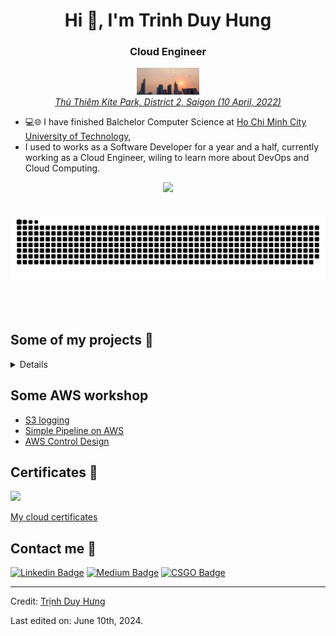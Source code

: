 <h1 align="center">Hi 👋, I'm Trinh Duy Hung</h1>
<h3 align="center">Cloud Engineer</h3>

<p align="center">
  <img src="./Pictures/twilight.jpg" style="max-width: 100px;">
  <br/>
  <a href="https://www.google.com/maps/place/B%C3%A3i+Th%E1%BA%A3+Di%E1%BB%81u+Chill/@10.781835,106.7159303,16.61z/data=!4m6!3m5!1s0x31752fe434c860fb:0xf79bc7de9b7e629e!8m2!3d10.7778693!4d106.7161284!16s%2Fg%2F11shwb37bq" target="_blank"><i>Thủ Thiêm Kite Park, District 2, Saigon (10 April, 2022)</i></a>
</p>
  


- 💻🌐 I have finished Balchelor Computer Science at [Ho Chi Minh City University of Technology](https://www.google.com/search?q=Ho+Chi+Minh+City+University+of+Technology),
- I used to works as a Software Developer for a year and a half, currently working as a Cloud Engineer, wiling to learn more about DevOps and Cloud Computing.


<p align="center">
<!--   <img src="https://hung-git-stat2.vercel.app/api?username=HUNG-rushb&show_icons=true&theme=tokyonight" /> -->
<!--  <img src="https://github.com/HUNG-rushb/hung-stat-vip/blob/master/generated/overview.svg"/> -->
  <img src="https://github-readme-streak-stats.herokuapp.com?user=HUNG-rushb&theme=react&hide_border=true&border_radius=5.5&date_format=M%20j%5B%2C%20Y%5D"/>
<!--   <img src="https://hung-streak-stat.herokuapp.com/?user=HUNG-rushb&theme=tokyonight"/> -->  
  </br>
  </br>
<!-- <img src="https://awesome-github-stats.azurewebsites.net/user-stats/HUNG-rushb?cardType=level-alternate&theme=react&preferLogin=true"/> -->
<!--   <img src="https://github-readme-stats.vercel.app/api/top-langs/?username=HUNG-rushb&theme=tokyonight&layout=compact&langs_count=10" /> -->
<!--   <img src="https://hung-git-stat2.vercel.app/api/top-langs/?username=HUNG-rushb&theme=tokyonight&layout=compact&langs_count=10" /> -->
<!--  <img src="https://github.com/HUNG-rushb/hung-stat-vip/blob/master/generated/languages.svg"/> -->
<!-- <img src="https://github-profile-trophy.vercel.app/?username=HUNG-rushb&theme=discord&row=2&column=4" /> -->
<!--   <img src="https://github-profile-trophy.vercel.app/?username=HUNG-rushb&theme=tokyonight&rank=SECRET,S,AA,A&row=2&column=3" /> -->
<!--   <img src="https://activity-graph.herokuapp.com/graph?username=HUNG-rushb&theme=react-dark" /> -->
<!--   <img src="https://activity-graph.herokuapp.com/graph?username=HUNG-rushb&bg_color=1F222E&color=F8D866&line=F85D7F&point=FFFFFF" /> -->

  ![snake](https://github.com/HUNG-rushb/HUNG-rushb/blob/main/dist/grid-snake.svg)
  <!-- ![contribute](https://github.com/HUNG-rushb/HUNG-rushb/blob/main/profile-3d-contrib/profile-night-green.svg) -->

  </br>
  </br>

  <!-- <a href="https://github.com/ashutosh00710/github-readme-activity-graph"><img alt="HUNG-rushb's Activity Graph" src="https://github-readme-activity-graph.vercel.app/graph/?username=HUNG-rushb&bg_color=1F222E&color=F8D866&line=F85D7F&point=FFFFFF&hide_border=true" /></a> -->
</p>



## Some of my projects 📁
<details>
- <img src="https://raw.githubusercontent.com/devicons/devicon/master/icons/javascript/javascript-original.svg"  width="20" height="20"/> [Mapty App from JS Course (deploy with Netlify)](https://java-script-learning.vercel.app/)
- <img src="https://raw.githubusercontent.com/devicons/devicon/master/icons/javascript/javascript-original.svg"  width="20" height="20"/> [Forkify App from JS Course (deploy with Netlify)](https://cool-souffle-b27fbd.netlify.app/)
- <img src="https://play-lh.googleusercontent.com/PqQTAYAzJII7d8VJbHSp3HVbKdmCl0iVSLZ1uzuvNPX5bJnrhWE9tAz_XQuEvGULg50"  width="25" height="25"/> [Game 2048 (JavaScript, Just for fun)](https://glittery-sundae-df68ef.netlify.app/)
- <img src="https://raw.githubusercontent.com/devicons/devicon/master/icons/vuejs/vuejs-original-wordmark.svg"  width="20" height="20"/> [Nhà hàng Món Việt (Đồ án năm 3)](https://sparkly-piroshki-7d4c5d.netlify.app)
- <img src="https://raw.githubusercontent.com/devicons/devicon/master/icons/react/react-original-wordmark.svg"  width="20" height="20"/> [Ứng dụng Smart Home (React Native, Đồ án năm 3)](https://expo.dev/@hung.trinhrushbcyka/smart-home?serviceType=classic&distribution=expo-go)
</details>  

## Some AWS workshop
- [S3 logging](https://hung-rushb.github.io/Workshop-1/)
- [Simple Pipeline on AWS](https://hung-rushb.github.io/FCJ-Workshop-2/)
- [AWS Control Design](https://hung-rushb.github.io/AWS-Control-Design-Workshop/)




## Certificates 📜
[![](https://skillicons.dev/icons?i=aws,azure&perline=3)](https://www.credly.com/users/duy-hung-trinh)

[My cloud certificates](https://www.credly.com/users/tdh/badges)



## Contact me 📇

[![Linkedin Badge](https://img.shields.io/badge/LinkedIn-0077B5?style=for-the-badge&logo=linkedin&logoColor=white)](https://www.linkedin.com/in/hayden-trinh/)
[![Medium Badge](https://img.shields.io/badge/Medium-12100E?style=for-the-badge&logo=medium&logoColor=white)](https://medium.com/@tdhtp2016)
[![CSGO Badge](https://img.shields.io/badge/Counter_Strike-000000?style=for-the-badge&logo=counter-strike&logoColor=white)](https://steamcommunity.com/id/hungrushbcyka/)

<!-- 
[![HackerRank Badge](https://img.shields.io/badge/-Hackerrank-2EC866?style=for-the-badge&logo=HackerRank&logoColor=white)](https://www.hackerrank.com/tdhtp2016)
[![LeetCode Badge](https://img.shields.io/badge/-LeetCode-FFA116?style=for-the-badge&logo=LeetCode&logoColor=black)](https://leetcode.com/user0723HE/)
[![Vercel Badge](https://img.shields.io/badge/Vercel-000000?style=for-the-badge&logo=vercel&logoColor=white)](https://vercel.com/hung-rushb)
[![Expo Badge](https://img.shields.io/badge/Expo-1B1F23?style=for-the-badge&logo=expo&logoColor=white)](https://expo.dev/@hung.trinhrushbcyka)
[![YouTube Badge](https://img.shields.io/badge/YouTube-FF0000?style=for-the-badge&logo=youtube&logoColor=white)](https://www.youtube.com/channel/UCgHEoBQixaDYW8AyVeA9yoQ)
-->

------
Credit: [Trịnh Duy Hưng](https://github.com/HUNG-rushb)

Last edited on: June 10th, 2024.






